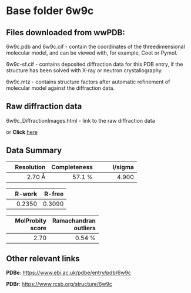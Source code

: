 # Base folder 6w9c

## Files downloaded from wwPDB:

6w9c.pdb and 6w9c.cif - contain the coordinates of the threedimensional molecular model, and can be viewed with, for example, Coot or Pymol.

6w9c-sf.cif - contains deposited diffraction data for this PDB entry, if the structure has been solved with X-ray or neutron crystallography.

6w9c.mtz - contains structure factors after automatic refinement of molecular model against the diffraction data.

## Raw diffraction data

6w9c_DiffractionImages.html - link to the raw diffraction data 

or **Click** [here](https://doi.org/10.18430/m36w9c) 

## Data Summary
|   | Resolution | Completeness| I/sigma |
|---|-------------:|----------------:|--------------:|
|   |2.70 Å|57.1  %|<img width=50/>4.900|

|   | **R-work**| **R-free**   
|---|-------------:|----------------:|           
||  0.2350|  0.3090|

|   |**MolProbity<br>score**| **Ramachandran<br>outliers** 
|---|-------------:|----------------:|
||  2.70|  0.54 %|

 

 

## Other relevant links 
**PDBe**:  https://www.ebi.ac.uk/pdbe/entry/pdb/6w9c
 
**PDBr**: https://www.rcsb.org/structure/6w9c 


